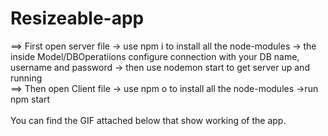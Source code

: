 # Resizeable-app

==> First open server file -> use npm i to install all the node-modules -> the inside Model/DBOperatiions configure connection with your DB name, username and password
      -> then use nodemon start to get server up and running<br/>
==> Then open Client file -> use npm o to install all the node-modules ->run npm start<br/>
<br/>
You can find the GIF attached below that show working of the app.<br/><br/>
